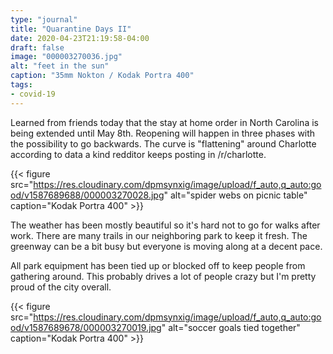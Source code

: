 ```yaml
---
type: "journal"
title: "Quarantine Days II"
date: 2020-04-23T21:19:58-04:00
draft: false
image: "000003270036.jpg"
alt: "feet in the sun"
caption: "35mm Nokton / Kodak Portra 400"
tags:
- covid-19
---
```


Learned from friends today that the stay at home order in North Carolina is being extended until May 8th. Reopening will happen in three phases with the possibility to go backwards. The curve is "flattening" around Charlotte according to data a kind redditor keeps posting in /r/charlotte.

{{< figure src="https://res.cloudinary.com/dpmsynxig/image/upload/f_auto,q_auto:good/v1587689688/000003270028.jpg" alt="spider webs on picnic table" caption="Kodak Portra 400" >}}

The weather has been mostly beautiful so it's hard not to go for walks after work. There are many trails in our neighboring park to keep it fresh. The greenway can be a bit busy but everyone is moving along at a decent pace.

All park equipment has been tied up or blocked off to keep people from gathering around. This probably drives a lot of people crazy but I'm pretty proud of the city overall.

{{< figure src="https://res.cloudinary.com/dpmsynxig/image/upload/f_auto,q_auto:good/v1587689678/000003270019.jpg" alt="soccer goals tied together" caption="Kodak Portra 400" >}}


